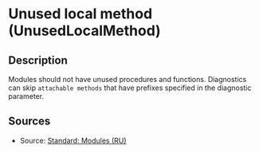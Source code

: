 # Unused local method (UnusedLocalMethod)

<!-- Блоки выше заполняются автоматически, не трогать -->
## Description

Modules should not have unused procedures and functions. Diagnostics can skip `attachable methods` that have prefixes specified in the diagnostic parameter.

## Sources

* Source: [Standard: Modules (RU)](https://its.1c.ru/db/v8std#content:456:hdoc)
